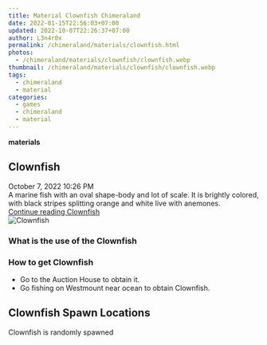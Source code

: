 ```yaml
---
title: Material Clownfish Chimeraland
date: 2022-01-15T22:56:03+07:00
updated: 2022-10-07T22:26:37+07:00
author: L3n4r0x
permalink: /chimeraland/materials/clownfish.html
photos:
  - /chimeraland/materials/clownfish/clownfish.webp
thumbnail: /chimeraland/materials/clownfish/clownfish.webp
tags:
  - chimeraland
  - material
categories:
  - games
  - chimeraland
  - material
---
```


<link
  rel="stylesheet"
  href="https://rawcdn.githack.com/dimaslanjaka/Web-Manajemen/870a349/css/bootstrap-5-3-0-alpha3-wrapper.css"
/>
<section id="bootstrap-wrapper">
  <div data-bs-theme="dark">
    <div
      class="row g-0 border rounded overflow-hidden flex-md-row mb-4 shadow-sm position-relative bg-dark text-light"
    >
      <div class="col p-4 d-flex flex-column position-static">
        <strong class="d-inline-block mb-2 text-success">materials</strong>
        <h2 class="mb-0">Clownfish</h2>
        <div class="mb-1 text-muted">October 7, 2022 10:26 PM</div>
        <div class="mb-2 border p-1">
          A marine fish with an oval shape-body and lot of scale. It is brightly
          colored, with black stripes splitting orange and white live with
          anemones.
        </div>
        <a
          href="/chimeraland/materials/clownfish.html"
          class="stretched-link d-none text-primary"
          >Continue reading Clownfish</a
        >
      </div>
      <div class="col-auto d-none d-md-block d-lg-block">
        <img
          src="https://www.webmanajemen.com/chimeraland/materials/clownfish/clownfish.webp"
          alt="Clownfish"
        />
      </div>
    </div>
    <div class="row">
      <div class="col-lg-6 col-12 mb-2">
        <div class="card">
          <div class="card-body">
            <h3 class="card-title">What is the use of the Clownfish</h3>
            <div class="card-text"><ul></ul></div>
          </div>
        </div>
      </div>
      <div class="col-lg-6 col-12 mb-2">
        <div class="card">
          <div class="card-body">
            <h3 class="card-title">How to get Clownfish</h3>
            <div class="card-text">
              <ul>
                <li>Go to the Auction House to obtain it.</li>
                <li>Go fishing on Westmount near ocean to obtain Clownfish.</li>
              </ul>
            </div>
          </div>
        </div>
      </div>
      <div class="col-12 mb-2">
        <h2>Clownfish Spawn Locations</h2>
        <p>Clownfish is randomly spawned</p>
      </div>
    </div>
  </div>
</section>